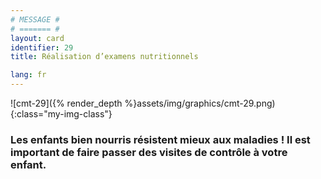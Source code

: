 ```yaml
---
# MESSAGE #
# ======= #
layout: card
identifier: 29
title: Réalisation d’examens nutritionnels

lang: fr
---
```


![cmt-29]({% render_depth %}assets/img/graphics/cmt-29.png){:class="my-img-class"}

### Les enfants bien nourris résistent mieux aux maladies ! Il est important de faire passer des visites de contrôle à votre enfant.
